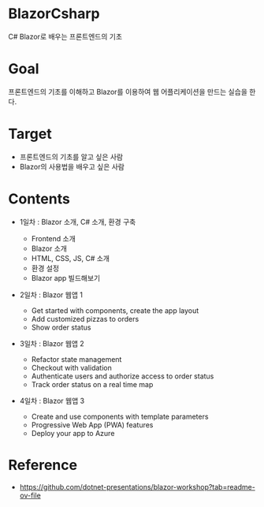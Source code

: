 # BlazorCsharp
C# Blazor로 배우는 프론트엔드의 기초

# Goal
프론트엔드의 기초를 이해하고 Blazor를 이용하여 웹 어플리케이션을 만드는 실습을 한다.

# Target
 - 프론트엔드의 기초를 알고 싶은 사람
 - Blazor의 사용법을 배우고 싶은 사람

# Contents

 - 1일차 : Blazor 소개, C# 소개, 환경 구축
    - Frontend 소개
    - Blazor 소개
    - HTML, CSS, JS, C# 소개
    - 환경 설정
    - Blazor app 빌드해보기
    
 - 2일차 : Blazor 웹앱 1
    - Get started with components, create the app layout
    - Add customized pizzas to orders
    - Show order status

 - 3일차 : Blazor 웹앱 2
    - Refactor state management
    - Checkout with validation
    - Authenticate users and authorize access to order status
    - Track order status on a real time map

 - 4일차 : Blazor 웹앱 3
    - Create and use components with template parameters
    - Progressive Web App (PWA) features
    - Deploy your app to Azure

# Reference
 - https://github.com/dotnet-presentations/blazor-workshop?tab=readme-ov-file